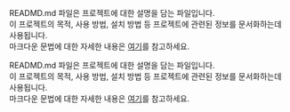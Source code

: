 READMD.md 파일은 프로젝트에 대한 설명을 담는 파일입니다.  
이 프로젝트의 목적, 사용 방법, 설치 방법 등 프로젝트에 관련된 정보를 문서화하는데 사용됩니다.  
마크다운 문법에 대한 자세한 내용은 [여기](https://www.markdownguide.org/cheat-sheet/)를 참고하세요.

READMD.md 파일은 프로젝트에 대한 설명을 담는 파일입니다.  
이 프로젝트의 목적, 사용 방법, 설치 방법 등 프로젝트에 관련된 정보를 문서화하는데 사용됩니다.  
마크다운 문법에 대한 자세한 내용은 [여기](https://www.markdownguide.org/cheat-sheet/)를 참고하세요.